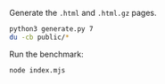 Generate the `.html` and `.html.gz` pages.
```bash
python3 generate.py 7
du -cb public/*
```

Run the benchmark:
```bash
node index.mjs
```